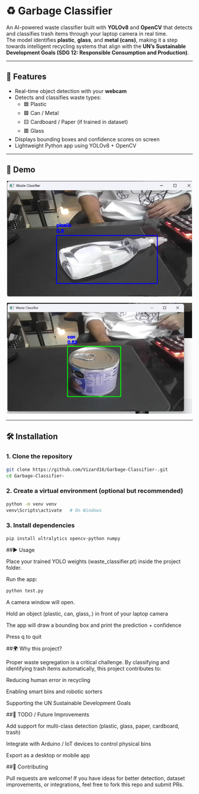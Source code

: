 # ♻️ Garbage Classifier  

An AI-powered waste classifier built with **YOLOv8** and **OpenCV** that detects and classifies trash items through your laptop camera in real time.  
The model identifies **plastic**, **glass**, and **metal (cans)**, making it a step towards intelligent recycling systems that align with the **UN’s Sustainable Development Goals (SDG 12: Responsible Consumption and Production)**.  

---

## 🚀 Features
- Real-time object detection with your **webcam**  
- Detects and classifies waste types:
  - 🟦 Plastic  
  - 🟩 Can / Metal  
  - 🟨 Cardboard / Paper (if trained in dataset)  
  - 🟥 Glass  
- Displays bounding boxes and confidence scores on screen  
- Lightweight Python app using YOLOv8 + OpenCV  

---

## 📸 Demo

<p align="center">
  <img src="plastic.png" width="500">
</p>

<p align="center">
  <img src="can.png" width="500">
</p>


---

## 🛠️ Installation  

### 1. Clone the repository  

```bash
git clone https://github.com/Vizard16/Garbage-Classifier-.git
cd Garbage-Classifier-
```
### 2. Create a virtual environment (optional but recommended)
```bash
python -m venv venv
venv\Scripts\activate   # On Windows
```
### 3. Install dependencies
```bash
pip install ultralytics opencv-python numpy
```

##▶️ Usage

Place your trained YOLO weights (waste_classifier.pt) inside the project folder.

Run the app:
```bash
python test.py
```

A camera window will open.

Hold an object (plastic, can, glass,.) in front of your laptop camera

The app will draw a bounding box and print the prediction + confidence

Press q to quit

##🌍 Why this project?

Proper waste segregation is a critical challenge. By classifying and identifying trash items automatically, this project contributes to:

Reducing human error in recycling

Enabling smart bins and robotic sorters

Supporting the UN Sustainable Development Goals

##📌 TODO / Future Improvements

Add support for multi-class detection (plastic, glass, paper, cardboard, trash)

Integrate with Arduino / IoT devices to control physical bins

Export as a desktop or mobile app

##🤝 Contributing

Pull requests are welcome! If you have ideas for better detection, dataset improvements, or integrations, feel free to fork this repo and submit PRs.
